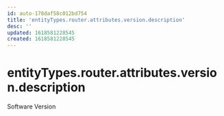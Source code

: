 ```yaml
---
id: auto-178daf58c012bd754
title: 'entityTypes.router.attributes.version.description'
desc: ''
updated: 1618581228545
created: 1618581228545
---
```

# entityTypes.router.attributes.version.description

Software Version